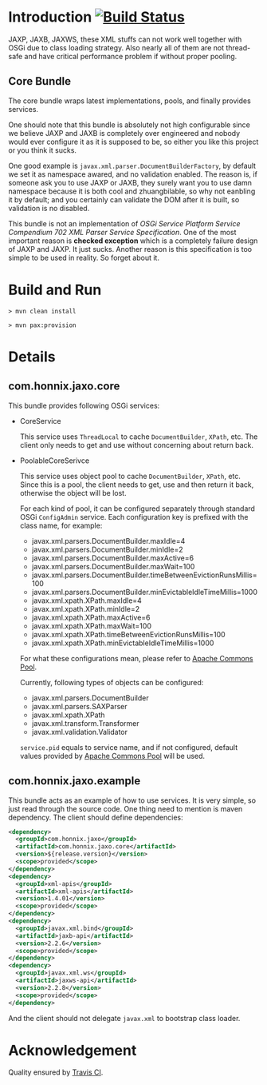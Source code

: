# Introduction [![Build Status](https://secure.travis-ci.org/honnix/jaxo.png?branch=master)](http://travis-ci.org/honnix/jaxo)

JAXP, JAXB, JAXWS, these XML stuffs can not work well together with OSGi due to class loading strategy.
Also nearly all of them are not thread-safe and have critical performance problem if without proper pooling.

## Core Bundle

The core bundle wraps latest implementations, pools, and finally provides services.

One should note that this bundle is absolutely not high configurable since we believe JAXP and JAXB
is completely over engineered and nobody would ever configure it as it is supposed to be, so either
you like this project or you think it sucks.

One good example is `javax.xml.parser.DocumentBuilderFactory`, by default we set it as namespace awared, and
no validation enabled. The reason is, if someone ask you to use JAXP or JAXB, they surely want you to use damn
namespace because it is both cool and zhuangbilable, so why not eanbling it by default; and you certainly can
validate the DOM after it is built, so validation is no disabled.

This bundle is not an implementation of *OSGi Service Platform Service Compendium 702 XML Parser Service
Specification*. One of the most important reason is **checked exception** which is a completely failure design of
JAXP and JAXP. It just sucks. Another reason is this specification is too simple to be used in reality. So forget
about it.

# Build and Run

`> mvn clean install`

`> mvn pax:provision`

# Details

## com.honnix.jaxo.core

This bundle provides following OSGi services:

* CoreService

    This service uses `ThreadLocal` to cache `DocumentBuilder`, `XPath`, etc. The client only needs to get and use without
    concerning about return back.

* PoolableCoreSerivce

    This service uses object pool to cache `DocumentBuilder`, `XPath`, etc. Since this is a pool, the client needs to get,
    use and then return it back, otherwise the object will be lost.

    For each kind of pool, it can be configured separately through standard OSGi `ConfigAdmin` service. Each configuration
    key is prefixed with the class name, for example:

    * javax.xml.parsers.DocumentBuilder.maxIdle=4
    * javax.xml.parsers.DocumentBuilder.minIdle=2
    * javax.xml.parsers.DocumentBuilder.maxActive=6
    * javax.xml.parsers.DocumentBuilder.maxWait=100
    * javax.xml.parsers.DocumentBuilder.timeBetweenEvictionRunsMillis=100
    * javax.xml.parsers.DocumentBuilder.minEvictableIdleTimeMillis=1000
    * javax.xml.xpath.XPath.maxIdle=4
    * javax.xml.xpath.XPath.minIdle=2
    * javax.xml.xpath.XPath.maxActive=6
    * javax.xml.xpath.XPath.maxWait=100
    * javax.xml.xpath.XPath.timeBetweenEvictionRunsMillis=100
    * javax.xml.xpath.XPath.minEvictableIdleTimeMillis=1000

    For what these configurations mean, please refer to [Apache Commons Pool](http://commons.apache.org/pool/).

    Currently, following types of objects can be configured:

    * javax.xml.parsers.DocumentBuilder
    * javax.xml.parsers.SAXParser
    * javax.xml.xpath.XPath
    * javax.xml.transform.Transformer
    * javax.xml.validation.Validator

    `service.pid` equals to service name, and if not configured, default values provided by
    [Apache Commons Pool](http://commons.apache.org/pool/) will be used.

## com.honnix.jaxo.example

This bundle acts as an example of how to use services. It is very simple, so just read through the source code. One thing
need to mention is maven dependency. The client should define dependencies:

```xml
<dependency>
  <groupId>com.honnix.jaxo</groupId>
  <artifactId>com.honnix.jaxo.core</artifactId>
  <version>${release.version}</version>
  <scope>provided</scope>
</dependency>
<dependency>
  <groupId>xml-apis</groupId>
  <artifactId>xml-apis</artifactId>
  <version>1.4.01</version>
  <scope>provided</scope>
</dependency>
<dependency>
  <groupId>javax.xml.bind</groupId>
  <artifactId>jaxb-api</artifactId>
  <version>2.2.6</version>
  <scope>provided</scope>
</dependency>
<dependency>
  <groupId>javax.xml.ws</groupId>
  <artifactId>jaxws-api</artifactId>
  <version>2.2.8</version>
  <scope>provided</scope>
</dependency>
```

And the client should not delegate `javax.xml` to bootstrap class loader.

# Acknowledgement

Quality ensured by [Travis CI](http://travis-ci.org/).
